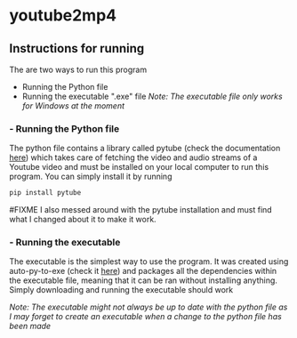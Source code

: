 # youtube2mp4
## Instructions for running
The are two ways to run this program
- Running the Python file
- Running the executable ".exe" file
*Note: The executable file only works for Windows at the moment*

### - Running the Python file
The python file contains a library called pytube (check the documentation [here](https://pytube.io/en/latest/)) which takes care of fetching the video and audio streams of a Youtube video and must be installed on your local computer to run this program. You can simply install it by running 
```sh
pip install pytube
```
#FIXME I also messed around with the pytube installation and must find what I changed about it to make it work.

### - Running the executable
The executable is the simplest way to use the program. It was created using auto-py-to-exe (check it [here](https://pypi.org/project/auto-py-to-exe/)) and packages all the dependencies within the executable file, meaning that it can be ran without installing anything. Simply downloading and running the executable should work

*Note: The executable might not always be up to date with the python file as I may forget to create an executable when a change to the python file has been made*
